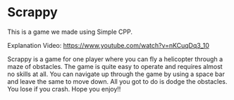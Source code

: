 # Scrappy
This is a game we made using Simple CPP.

Explanation Video: https://www.youtube.com/watch?v=nKCuqDq3_10

Scrappy is a game for one player where you can fly a helicopter through a maze of obstacles. The game is quite easy to operate and requires almost no skills at all. You can navigate up through the game by using a space bar and leave the same to move down. All you got to do is dodge the obstacles. You lose if you crash. Hope you enjoy!!
